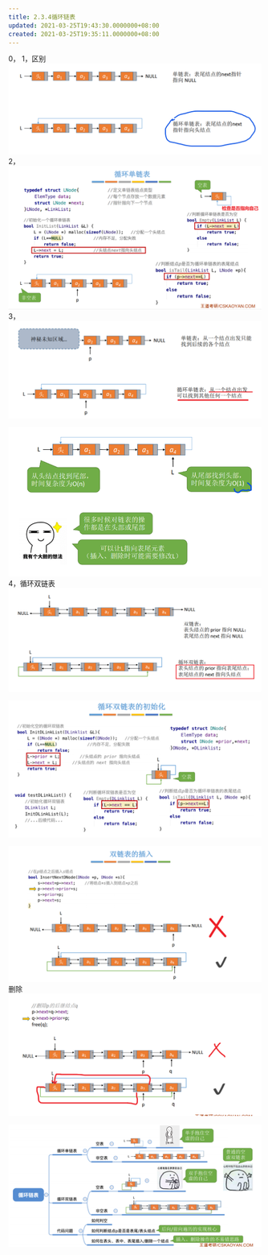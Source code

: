 ```yaml
---
title: 2.3.4循环链表
updated: 2021-03-25T19:43:30.0000000+08:00
created: 2021-03-25T19:35:11.0000000+08:00
---
```


0，
1，区别
![image1](../../assets/b52a81c975ac48548b809ee4415208f2.png)
2，
![image2](../../assets/b43637b17c8d467d9f499c22906f8519.png)
3，
![image3](../../assets/fef23c77d3e54d0c8cfcccdea67c5d31.png)

![image4](../../assets/ed68791fb55b459aae4ee8fe265a4e75.png)
4，循环双链表
![image5](../../assets/47eca3881693428da49b01eddfcb28db.png)

![image6](../../assets/0723d016c9884c3e96b442ac221f4caa.png)

![image7](../../assets/7bf9b8a753bc4e8f8cf9b394deeabdc3.png)
删除
![image8](../../assets/5b049411776148889188ef35f2e08dd1.png)

![image9](../../assets/6714c7b2ffb84380b0731355458e6d49.png)

